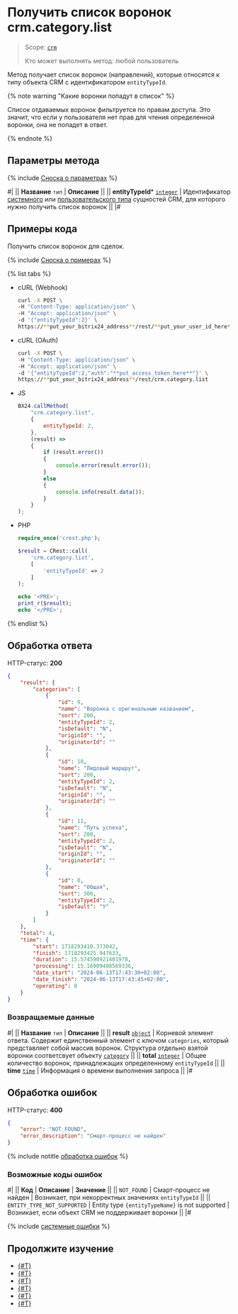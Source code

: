 # Получить список воронок crm.category.list

> Scope: [`crm`](../../../scopes/permissions.md)
>
> Кто может выполнять метод: любой пользователь

Метод получает список воронок (направлений), которые относятся к типу объекта CRM с идентификатором `entityTypeId`.

{% note warning "Какие воронки попадут в список" %}

Список отдаваемых воронок фильтруется по правам доступа. Это значит, что если у пользователя нет прав для чтения определенной воронки, она не попадет в ответ.

{% endnote %}

## Параметры метода

{% include [Сноска о параметрах](../../../../_includes/required.md) %}

#|
|| **Название**
`тип` | **Описание** ||
|| **entityTypeId***
[`integer`][1] | Идентификатор [системного](../../index.md) или [пользовательского типа](../user-defined-object-types/index.md) сущностей CRM, для которого нужно получить список воронок ||
|#

## Примеры кода

Получить список воронок для сделок.

{% include [Сноска о примерах](../../../../_includes/examples.md) %}

{% list tabs %}

- cURL (Webhook)

    ```bash
    curl -X POST \
    -H "Content-Type: application/json" \
    -H "Accept: application/json" \
    -d '{"entityTypeId":2}' \
    https://**put_your_bitrix24_address**/rest/**put_your_user_id_here**/**put_your_webhook_here**/crm.category.list
    ```

- cURL (OAuth)

    ```bash
    curl -X POST \
    -H "Content-Type: application/json" \
    -H "Accept: application/json" \
    -d '{"entityTypeId":2,"auth":"**put_access_token_here**"}' \
    https://**put_your_bitrix24_address**/rest/crm.category.list
    ```

- JS

    ```js
    BX24.callMethod(
        "crm.category.list",
        {
            entityTypeId: 2,
        },
        (result) => 
        {
            if (result.error())
            {
                console.error(result.error());
            }
            else
            {
                console.info(result.data());
            }
        }
    );
    ```

- PHP

    ```php
    require_once('crest.php');

    $result = CRest::call(
        'crm.category.list',
        [
            'entityTypeId' => 2
        ]
    );

    echo '<PRE>';
    print_r($result);
    echo '</PRE>';
    ```

{% endlist %}

## Обработка ответа

HTTP-статус: **200**

```json
{
    "result": {
        "categories": [
            {
                "id": 9,
                "name": "Воронка с оригинальным названием",
                "sort": 200,
                "entityTypeId": 2,
                "isDefault": "N",
                "originId": "",
                "originatorId": ""
            },
            {
                "id": 10,
                "name": "Лидовый маршрут",
                "sort": 200,
                "entityTypeId": 2,
                "isDefault": "N",
                "originId": "",
                "originatorId": ""
            },
            {
                "id": 11,
                "name": "Путь успеха",
                "sort": 200,
                "entityTypeId": 2,
                "isDefault": "N",
                "originId": "",
                "originatorId": ""
            },
            {
                "id": 0,
                "name": "Общая",
                "sort": 300,
                "entityTypeId": 2,
                "isDefault": "Y"
            }
        ]
    },
    "total": 4,
    "time": {
        "start": 1718293410.373042,
        "finish": 1718293425.947633,
        "duration": 15.574590921401978,
        "processing": 15.16909408569336,
        "date_start": "2024-06-13T17:43:30+02:00",
        "date_finish": "2024-06-13T17:43:45+02:00",
        "operating": 0
    }
}
```

### Возвращаемые данные

#|
|| **Название**
`тип` | **Описание** ||
|| **result**
[`object`](../../data-types.md) | Корневой элемент ответа. Содержит единственный элемент с ключом `categories`, который представляет собой массив воронок. Структура отдельно взятой воронки соответсвует объекту [`category`](./crm-category-add.md#category) ||
|| **total**
[`integer`][1] | Общее количество воронок, принадлежащих определенному `entityTypeId` ||
|| **time**
[`time`](../../data-types.md) | Информация о времени выполнения запроса ||
|#

## Обработка ошибок

HTTP-статус: **400**

```json
{
    "error": "NOT_FOUND",
    "error_description": "Смарт-процесс не найден"
}
```

{% include notitle [обработка ошибок](../../../../_includes/error-info.md) %}

### Возможные коды ошибок

#|
|| **Код** | **Описание** | **Значение** ||
|| `NOT_FOUND` | Смарт-процесс не найден | Возникает, при некорректных значениях `entityTypeId` ||
|| `ENTITY_TYPE_NOT_SUPPORTED` | Entity type `{entityTypeName}` is not supported | Возникает, если объект CRM не поддерживает воронки ||
|#

{% include [системные ошибки](../../../../_includes/system-errors.md) %}

## Продолжите изучение 

- [{#T}](./crm-category-add.md)
- [{#T}](./crm-category-update.md)
- [{#T}](./crm-category-get.md)
- [{#T}](./crm-category-delete.md)
- [{#T}](./crm-category-fields.md)
- [{#T}](../../../../tutorials/crm/how-to-get-lists/how-to-get-elements-by-stage-filter.md)

[1]: ../../../data-types.md
